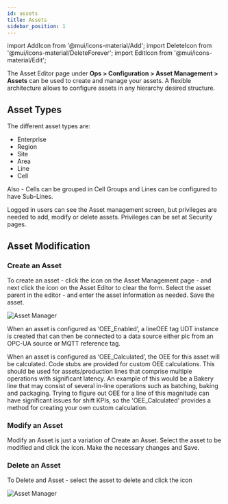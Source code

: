 ```yaml
---
id: assets
title: Assets
sidebar_position: 1
---
```


import AddIcon from '@mui/icons-material/Add';
import DeleteIcon from '@mui/icons-material/DeleteForever';
import EditIcon from '@mui/icons-material/Edit';

The Asset Editor page under **Ops > Configuration > Asset Management > Assets** can be used to create and manage your assets.  A flexible architecture allows to configure assets in any hierarchy desired structure.

## Asset Types
The different asset types are:
 - Enterprise
 - Region
 - Site 
 - Area
 - Line
 - Cell

Also - Cells can be grouped in Cell Groups and Lines can be configured to have Sub-Lines.

Logged in users can see the Asset management screen, but privileges are needed to add, modify or delete assets.  Privileges can be set at Security pages.


## Asset Modification

### Create an Asset

To create an asset - click the <AddIcon fontSize="small" /> icon on the Asset Management page - and next click the <AddIcon fontSize="small" /> icon on the Asset Editor to clear the form.  Select the asset parent in the editor - and enter the asset information as needed.  Save the asset.

![Asset Manager](/img/AssetsCreateAsset.png)


When an asset is configured as ‘OEE_Enabled’, a lineOEE tag UDT instance is created that can then be connected to a data source either plc from an OPC-UA source or MQTT reference tag.

When an asset is configured as ‘OEE_Calculated’, the OEE for this asset will be calculated. Code stubs are provided for custom OEE calculations. This should be used for assets/production lines that comprise multiple operations with significant latency. An example of this would be a Bakery line that may consist of several in-line operations such as batching, baking and packaging. Trying to figure out OEE for a line of this magnitude can have significant issues for shift KPIs, so the 'OEE_Calculated' provides a method for creating your own custom calculation.


### Modify an Asset

Modify an Asset is just a variation of Create an Asset.  Select the asset to be modified and click the <EditIcon fontSize="small" /> icon.  Make the  necessary changes and Save.


### Delete an Asset

To Delete and Asset - select the asset to delete and click the <DeleteIcon fontSize="small" /> icon

![Asset Manager](/img/AssetsDeleteAsset.png)

